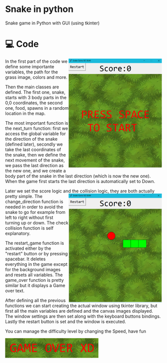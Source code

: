 # Snake in python 
  Snake game in Python with GUI (using tkinter)

# 💻 Code

<img align="right" src="media/snake1.png" width="300" />

In the first part of the code we define some importante variables, the path for the grass image, colors and more.

Then the main classes are defined. The first one, snake, starts with 3 body parts in the 0,0 coordinates, the second one, food, spawns in a random location in the map.

The most important function is the next_turn function: 
first we access the global variable for the direction of the snake (defined later), secondly we take the last coordinates of the snake, then we define the next movement of the snake, we pass the last direction as the new one, and we create a body part of the snake in the last direction (which is now the new one). When the game first starts the last direction is automatically set to Down.

Later we set the score logic and the collision logic, they are both actually pretty simple.
<img align="right" src="media/snake2.png" width="300" />
The change_direction function is needed in order to avoid the snake to go for example from left to right without first turning up or down. The check collision function is self explanatory.

The restart_game function is activated either by the "restart" button or by pressing spacebar. It deletes everything in the game except for the background images and resets all variables. The game_over function is pretty similar but it displays a Game over text.

After defining all the previous functions we can start creating the actual window using tkinter library, but first all the main variables are defined and the canvas images displayed. The window settings are then set along with the keyboard buttons bindings. Lastly the restart button is set and the window is executed.

You can manage the difficulty level by changing the Speed, have fun


<img align="left" src="media/snake3.png" width="300" />

